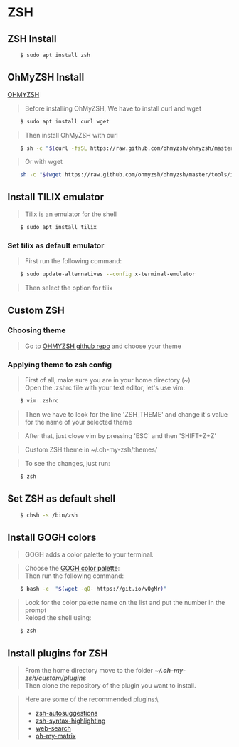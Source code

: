 # ZSH

## ZSH Install

```bash
    $ sudo apt install zsh
```
## OhMyZSH Install

[OHMYZSH](https://ohmyz.sh/)
> Before installing OhMyZSH, We have to install curl and wget
```bash
    $ sudo apt install curl wget
```
> Then install OhMyZSH with curl
```bash
    $ sh -c "$(curl -fsSL https://raw.github.com/ohmyzsh/ohmyzsh/master/tools/install.sh)"
```
> Or with wget
```bash
    sh -c "$(wget https://raw.github.com/ohmyzsh/ohmyzsh/master/tools/install.sh -O -)"
```

## Install TILIX emulator
> Tilix is an emulator for the shell

```bash
    $ sudo apt install tilix
```
### Set tilix as default emulator
> First run the following command:
```bash
    $ sudo update-alternatives --config x-terminal-emulator
```
> Then select the option for tilix


## Custom ZSH
### Choosing theme
> Go to [OHMYZSH github repo](https://github.com/ohmyzsh/ohmyzsh/wiki/Themes) and choose your theme
### Applying theme to zsh config
> First of all, make sure you are in your home directory (~)\
> Open the .zshrc file with your text editor, let's use vim:
```bash
    $ vim .zshrc
```
> Then we have to look for the line 'ZSH_THEME' and change it's value for the name of your selected theme

> After that, just close vim by pressing 'ESC' and then 'SHIFT+Z+Z'

> Custom ZSH theme in ~/.oh-my-zsh/themes/

> To see the changes, just run:
```bash
    $ zsh
```
## Set ZSH as default shell
```bash
    $ chsh -s /bin/zsh
```

## Install GOGH colors
> GOGH adds a color palette to your terminal.

> Choose the [GOGH color palette](https://gogh-co.github.io/Gogh/):\
> Then run the following command:
```bash
    $ bash -c  "$(wget -qO- https://git.io/vQgMr)"
```
> Look for the color palette name on the list and put the number in the prompt\
> Reload the shell using:
```bash
    $ zsh
```
## Install plugins for ZSH
> From the home directory move to the folder **_~/.oh-my-zsh/custom/plugins_**\
> Then clone the repository of the plugin you want to install.

> Here are some of the recommended plugins:\
> - [zsh-autosuggestions](https://github.com/zsh-users/zsh-autosuggestions)
> - [zsh-syntax-highlighting](https://github.com/zsh-users/zsh-syntax-highlighting)
> - [web-search](https://github.com/sineto/web-search)
> - [oh-my-matrix](https://github.com/amstrad/oh-my-matrix)